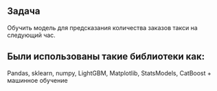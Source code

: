 ## Задача
Обучить модель для предсказания количества заказов такси на следующий час.
## Были использованы такие библиотеки как:
Pandas, sklearn, numpy, LightGBM, Matplotlib, StatsModels, CatBoost + машинное обучение
